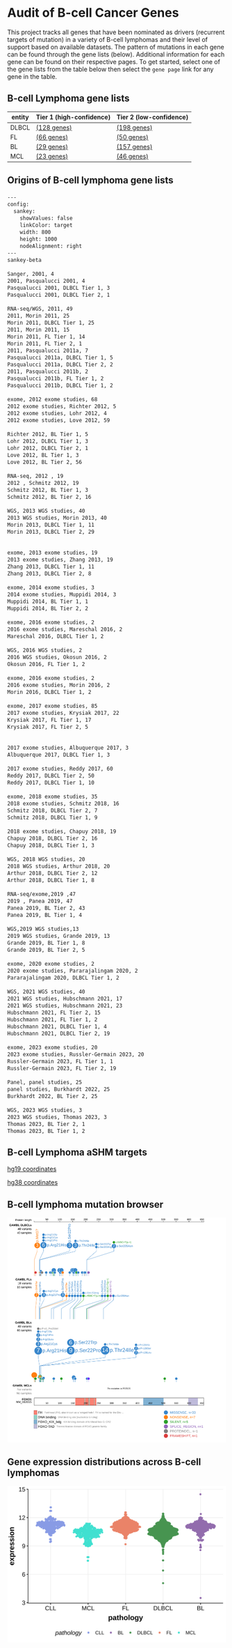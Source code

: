 # Audit of B-cell Cancer Genes

This project tracks all genes that have been nominated as drivers (recurrent targets of mutation) in a variety of B-cell lymphomas and their level of support based on available datasets. The pattern 
of mutations in each gene can be found through the gene lists (below). Additional information for each gene can be found on their respective pages. To get started, select one of the gene lists from the table below then select the `gene page` link for any gene in the table.  

## B-cell Lymphoma gene lists
| entity | Tier 1 (high-confidence) | Tier 2 (low-confidence) |
| ----- | ----------- | ---------- |
| DLBCL | [(128 genes)](DLBCL_genes#tier-1-dlbcl-genes) |[(198 genes)](DLBCL_genes#tier-2-dlbcl-genes) |
| FL | [(66 genes)](FL_genes#tier-1-fl-genes) |[(50 genes)](FL_genes#tier-2-fl-genes) |
| BL | [(29 genes)](BL_genes#tier-1-bl-genes) |[(157 genes)](BL_genes#tier-2-bl-genes) |
| MCL | [(23 genes)](MCL_genes#tier-1-mcl-genes) |[(46 genes)](MCL_genes#tier-2-mcl-genes) |

## Origins of B-cell lymphoma gene lists

```mermaid
---
config:
  sankey:
    showValues: false
    linkColor: target
    width: 800
    height: 1000
    nodeAlignment: right
---
sankey-beta

Sanger, 2001, 4
2001, Pasqualucci 2001, 4
Pasqualucci 2001, DLBCL Tier 1, 3
Pasqualucci 2001, DLBCL Tier 2, 1

RNA-seq/WGS, 2011, 49
2011, Morin 2011, 25
Morin 2011, DLBCL Tier 1, 25
2011, Morin 2011, 15
Morin 2011, FL Tier 1, 14
Morin 2011, FL Tier 2, 1
2011, Pasqualucci 2011a, 7
Pasqualucci 2011a, DLBCL Tier 1, 5
Pasqualucci 2011a, DLBCL Tier 2, 2
2011, Pasqualucci 2011b, 2
Pasqualucci 2011b, FL Tier 1, 2
Pasqualucci 2011b, DLBCL Tier 1, 2

exome, 2012 exome studies, 68
2012 exome studies, Richter 2012, 5
2012 exome studies, Lohr 2012, 4
2012 exome studies, Love 2012, 59

Richter 2012, BL Tier 1, 5
Lohr 2012, DLBCL Tier 1, 3
Lohr 2012, DLBCL Tier 2, 1
Love 2012, BL Tier 1, 3
Love 2012, BL Tier 2, 56

RNA-seq, 2012 , 19
2012 , Schmitz 2012, 19
Schmitz 2012, BL Tier 1, 3
Schmitz 2012, BL Tier 2, 16

WGS, 2013 WGS studies, 40
2013 WGS studies, Morin 2013, 40
Morin 2013, DLBCL Tier 1, 11
Morin 2013, DLBCL Tier 2, 29


exome, 2013 exome studies, 19
2013 exome studies, Zhang 2013, 19
Zhang 2013, DLBCL Tier 1, 11
Zhang 2013, DLBCL Tier 2, 8

exome, 2014 exome studies, 3
2014 exome studies, Muppidi 2014, 3
Muppidi 2014, BL Tier 1, 1
Muppidi 2014, BL Tier 2, 2

exome, 2016 exome studies, 2
2016 exome studies, Mareschal 2016, 2
Mareschal 2016, DLBCL Tier 1, 2

WGS, 2016 WGS studies, 2
2016 WGS studies, Okosun 2016, 2
Okosun 2016, FL Tier 1, 2

exome, 2016 exome studies, 2
2016 exome studies, Morin 2016, 2
Morin 2016, DLBCL Tier 1, 2

exome, 2017 exome studies, 85
2017 exome studies, Krysiak 2017, 22
Krysiak 2017, FL Tier 1, 17
Krysiak 2017, FL Tier 2, 5


2017 exome studies, Albuquerque 2017, 3
Albuquerque 2017, DLBCL Tier 1, 3

2017 exome studies, Reddy 2017, 60
Reddy 2017, DLBCL Tier 2, 50
Reddy 2017, DLBCL Tier 1, 10

exome, 2018 exome studies, 35
2018 exome studies, Schmitz 2018, 16
Schmitz 2018, DLBCL Tier 2, 7
Schmitz 2018, DLBCL Tier 1, 9

2018 exome studies, Chapuy 2018, 19
Chapuy 2018, DLBCL Tier 2, 16
Chapuy 2018, DLBCL Tier 1, 3

WGS, 2018 WGS studies, 20
2018 WGS studies, Arthur 2018, 20
Arthur 2018, DLBCL Tier 2, 12
Arthur 2018, DLBCL Tier 1, 8

RNA-seq/exome,2019 ,47
2019 , Panea 2019, 47
Panea 2019, BL Tier 2, 43
Panea 2019, BL Tier 1, 4

WGS,2019 WGS studies,13
2019 WGS studies, Grande 2019, 13
Grande 2019, BL Tier 1, 8
Grande 2019, BL Tier 2, 5

exome, 2020 exome studies, 2
2020 exome studies, Pararajalingam 2020, 2
Pararajalingam 2020, DLBCL Tier 1, 2

WGS, 2021 WGS studies, 40
2021 WGS studies, Hubschmann 2021, 17
2021 WGS studies, Hubschmann 2021, 23
Hubschmann 2021, FL Tier 2, 15
Hubschmann 2021, FL Tier 1, 2
Hubschmann 2021, DLBCL Tier 1, 4
Hubschmann 2021, DLBCL Tier 2, 19

exome, 2023 exome studies, 20
2023 exome studies, Russler-Germain 2023, 20
Russler-Germain 2023, FL Tier 1, 1
Russler-Germain 2023, FL Tier 2, 19

Panel, panel studies, 25
panel studies, Burkhardt 2022, 25
Burkhardt 2022, BL Tier 2, 25

WGS, 2023 WGS studies, 3
2023 WGS studies, Thomas 2023, 3
Thomas 2023, BL Tier 2, 1
Thomas 2023, BL Tier 1, 2

```

## B-cell Lymphoma aSHM targets
[hg19 coordinates](ashm)

[hg38 coordinates](ashm_hg38)

## B-cell lymphoma mutation browser

![FOXO1](images/proteinpaint/FOXO1_NM_002015.svg)

## Gene expression distributions across B-cell lymphomas

![expression](images/gene_expression/FOXO1_by_pathology.svg)

